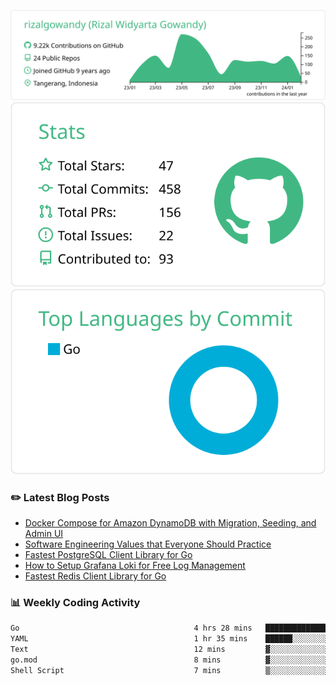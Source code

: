 ![profile-details](profile-summary-card-output/vue/0-profile-details.svg)
![stats](profile-summary-card-output/vue/3-stats.svg)
![most-commit-language](profile-summary-card-output/vue/2-most-commit-language.svg)

### :pencil2: Latest Blog Posts
<!-- BLOG-POST-LIST:START -->
- [Docker Compose for Amazon DynamoDB with Migration, Seeding, and Admin UI](https://medium.com/geekculture/docker-compose-for-amazon-dynamodb-with-migration-seeding-and-admin-ui-db11a348cc6a?source=rss-5763b0f1aba6------2)
- [Software Engineering Values that Everyone Should Practice](https://levelup.gitconnected.com/software-engineering-values-that-everyone-should-practice-c980d00cd103?source=rss-5763b0f1aba6------2)
- [Fastest PostgreSQL Client Library for Go](https://levelup.gitconnected.com/fastest-postgresql-client-library-for-go-579fa97909fb?source=rss-5763b0f1aba6------2)
- [How to Setup Grafana Loki for Free Log Management](https://levelup.gitconnected.com/how-to-setup-grafana-loki-for-free-log-management-ceb60558503c?source=rss-5763b0f1aba6------2)
- [Fastest Redis Client Library for Go](https://levelup.gitconnected.com/fastest-redis-client-library-for-go-7993f618f5ab?source=rss-5763b0f1aba6------2)
<!-- BLOG-POST-LIST:END -->

### 📊 Weekly Coding Activity
<!--START_SECTION:waka-->

```txt
Go                                       4 hrs 28 mins   ████████████████▓░░░░░░░░   66.46 %
YAML                                     1 hr 35 mins    ██████░░░░░░░░░░░░░░░░░░░   23.56 %
Text                                     12 mins         ▓░░░░░░░░░░░░░░░░░░░░░░░░   03.14 %
go.mod                                   8 mins          ▓░░░░░░░░░░░░░░░░░░░░░░░░   02.07 %
Shell Script                             7 mins          ▒░░░░░░░░░░░░░░░░░░░░░░░░   01.83 %
```

<!--END_SECTION:waka-->
